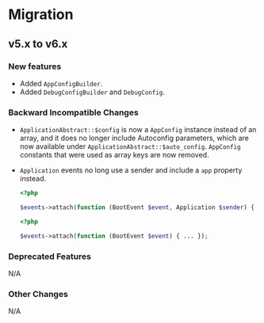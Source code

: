 # Migration

## v5.x to v6.x

### New features

- Added `AppConfigBuilder`.
- Added `DebugConfigBuilder` and `DebugConfig`.

### Backward Incompatible Changes

- `ApplicationAbstract::$config` is now a `AppConfig` instance instead of an array, and it does no
  longer include Autoconfig parameters, which are now available under
  `ApplicationAbstract::$auto_config`. `AppConfig` constants that were used as array keys are now
  removed.

- `Application` events no long use a sender and include a `app` property instead.

    ```php
    <?php

    $events->attach(function (BootEvent $event, Application $sender) { ... });
    ```
    ```php
    <?php

    $events->attach(function (BootEvent $event) { ... });
    ```

### Deprecated Features

N/A

### Other Changes

N/A
